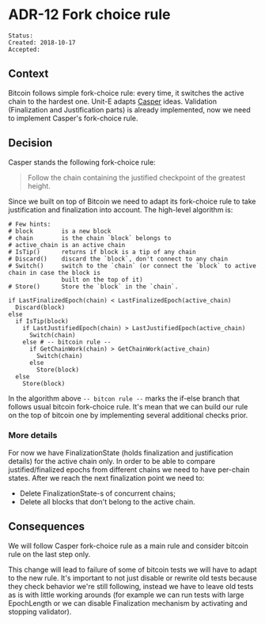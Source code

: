 # ADR-12 Fork choice rule

```
Status:
Created: 2018-10-17
Accepted:
```

## Context

Bitcoin follows simple fork-choice rule: every time, it switches the active chain to the hardest one. Unit-E
adapts [Casper](https://arxiv.org/pdf/1710.09437.pdf) ideas. Validation (Finalization and Justification parts)
is already implemented, now we need to implement Casper's fork-choice rule.

## Decision

Casper stands the following fork-choice rule:

> Follow the chain containing the justified checkpoint of the greatest height.

Since we built on top of Bitcoin we need to adapt its fork-choice rule to take justification and finalization
into account. The high-level algorithm is:

```
# Few hints:
# block        is a new block
# chain        is the chain `block` belongs to
# active_chain is an active chain
# IsTip()      returns if block is a tip of any chain
# Discard()    discard the `block`, don't connect to any chain
# Switch()     switch to the `chain` (or connect the `block` to active chain in case the block is
               built on the top of it)
# Store()      Store the `block` in the `chain`.

if LastFinalizedEpoch(chain) < LastFinalizedEpoch(active_chain)
  Discard(block)
else
  if IsTip(block)
    if LastJustifiedEpoch(chain) > LastJustifiedEpoch(active_chain)
      Switch(chain)
    else # -- bitcoin rule --
      if GetChainWork(chain) > GetChainWork(active_chain)
        Switch(chain)
      else
        Store(block)
  else
    Store(block)
```

In the algorithm above `-- bitcon rule --` marks the if-else branch that follows usual bitcoin fork-choice
rule. It's mean that we can build our rule on the top of bitcoin one by implementing several additional checks
prior.

### More details

For now we have FinalizationState (holds finalization and justification details) for the active chain only.
In order to be able to compare justified/finalized epochs from different chains we need to have per-chain
states. After we reach the next finalization point we need to:

* Delete FinalizationState-s of concurrent chains;
* Delete all blocks that don't belong to the active chain.

## Consequences

We will follow Casper fork-choice rule as a main rule and consider bitcoin rule on the last step only.

This change will lead to failure of some of bitcoin tests we will have to adapt to the new rule. It's
important to not just disable or rewrite old tests because they check behavior we're still following, instead
we have to leave old tests as is with little working arounds (for example we can run tests with large EpochLength
or we can disable Finalization mechanism by activating and stopping validator).
